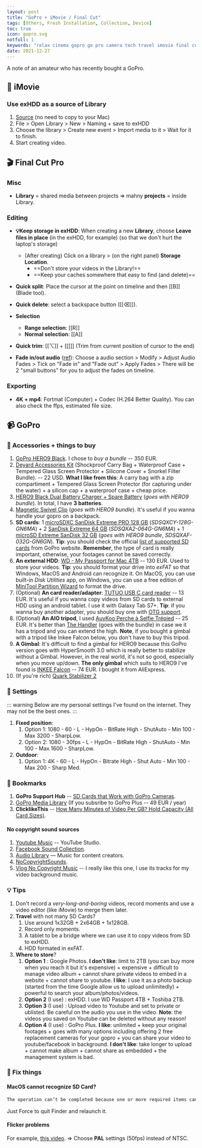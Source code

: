 ```yaml
---
layout: post
title: "GoPro + iMovie / Final Cut"
tags: [Others, Fresh Installation, Collection, Device]
toc: true
icon: gopro.svg
notfull: 1
keywords: "relax cinema gopro go pro camera tech travel imovie final cut meida movie editing tool youtube"
date: 2021-12-27
---
```


A note of an amateur who has recently bought a GoPro.



## 🍿 iMovie

### Use exHDD as a source of Library

1. [Source](https://www.youtube.com/watch?v=egHGgrkJe1c&t=240s) (no need to copy to your Mac)
2. File > Open Library > New > Naming + save to exHDD
3. Choose the library > Create new event > Import media to it > Wait for it to finish.
4. Start creating video.



## 🎬 Final Cut Pro

### Misc

- **Library** = shared media between projects => mahny **projects** = inside Library.

###  Editing

- **💡Keep storage in exHDD**:  When creating a new **Library**, choose **Leave files in place** (in the exHDD, for example) (so that we don't hurt the laptop's storage)
  - (After creating) Click on a library > (on the right panel) **Storage Location**.
    - ==Don't store your videos in the Library!==
    - ==Keep your caches somewhere that easy to find (and delete)==
- **Quick split**: Place the cursor at the point on timeline and then  [[B]] (Blade tool).
- **Quick delete**: select a backspace button ([[⌫]]).
- **Selection**
  - **Range selection**: [[R]]
  - **Normal selection**: [[A]]

- **Quick trim**: [[⌥]] + [[\[]] (Trim from current position of cursor to the end)
- **Fade in/out audio** ([ref](https://support.apple.com/guide/final-cut-pro/fade-audio-in-and-out-ver39580fed/mac)): Choose a audio section > Modify > Adjust Audio Fades > Tick on "Fade in" and "Fade out" > Apply Fades > There will be 2 "small buttons" for you to adjust the fades on timeline.

### Exporting

- **4K + mp4**: Fortmat (Computer) + Codec (H.264 Better Quality). You can also check the ffps, estimated file size.

## 📹 GoPro

###  🧰 Accessories + things to buy

1. [GoPro HERO9 Black](https://gopro.com/en/us/). I chose to *buy a bundle* -- 350 EUR.
2. [Deyard Accessories Kit](https://www.amazon.com/Deyard-Accessories-Shockproof-Waterproof-Protector/dp/B08DKW63K8) (Shockproof Carry Bag + Waterproof Case + Tempered Glass Screen Protector + Silicone Cover + Snorkel Filter Bundle). -- 22 USD. **What I like from this**: A carry bag with a zip compartiment + Tempered Glass Screen Protector (for capturing under the water) + a silicon cap + a waterproof case + cheap price.
3. [HERO9 Black Dual Battery Charger + Spare Battery](https://gopro.com/en/us/shop/mounts-accessories/hero9-black-dual-battery-charger-plus-spare-battery/ADDBD-001.html) (*goes with HERO9 bundle*). In total, I have **3 batteries**.
4. [Magnetic Swivel Clip](https://gopro.com/en/us/shop/mounts-accessories/magnetic-swivel-clip/ATCLP-001.html) (*goes with HERO9 bundle*). It's useful if you wanna handle your gopro on a backpack.
5. **SD cards**: 1 [microSDXC SanDisk Extreme PRO 128 GB](https://www.amazon.fr/gp/product/B07G3H5RBT) (*SDSQXCY-128G-GN6MA*) + 2 [SanDisk Extreme 64 GB](https://www.amazon.fr/gp/product/B07FCMBLV6) (*SDSQXA2-064G-GN6MA*) + 1 [microSD Extreme SanDisk 32 GB](https://www.amazon.fr/microSD-Extreme-SanDisk-Performance-graphiques/dp/B089M5KV4Y/) (*goes with HERO9 bundle*, *SDSQXAF-032G-GN6GN*). **Tip**: you should check the official [list of supported SD cards](https://community.gopro.com/t5/en/SD-Cards-that-Work-with-GoPro-Cameras/ta-p/394308) from GoPro website. **Remember**, the type of card is really important, otherwise, your footages cannot be saved correctly.
6. **An external HDD**: [WD - My Passport for Mac 4TB](https://www.amazon.fr/gp/product/B07VTNW4ZQ) -- 130 EUR. Used to store your videos. **Tip**: you should format your drive into *exFAT* so that Windows, MacOS and Android can recognize it. On MacOS, you can use built-in *Disk Utilities* app, on Windows, you can use a free edition of [MiniTool Partition Wizard](https://www.partitionwizard.com/) to format the drive.
7. (Optional) **An card reader/adapter**: [TUTUO USB C card reader](https://www.amazon.fr/gp/product/B01M35UYVA/) -- 13 EUR. It's useful if you wanna copy videos from SD cards to external HDD using an android tablet. I use it with Galaxy Tab S7+. **Tip**: if you wanna buy another adapter, you should buy one with [OTG support](https://en.wikipedia.org/wiki/USB_On-The-Go).
8. (Optional) **An AIO tripod**, I used [AuyKoo Perche à Selfie Trépied](https://www.amazon.fr/gp/product/B08PCRHCDL) -- 25 EUR. It's better than [The Handler](https://gopro.com/en/us/shop/mounts-accessories/the-handler/AFHGM-003.html) (goes with the bundle) in case we it has a tripod and you can extend the high. **Note**, if you bought a gimbal with a tripod like Inkee Falcon below, you don't have to buy this tripod.
9. **A Gimbal**: It's difficult to find a gimbal for HERO9 because this GoPro version goes with HyperSmooth 3.0 which is really better to stabilize without a Gimbal. However, in the real world, it's not so good, especially when you move up/down. **The only gimbal** which suits to HERO9 I've found is [INKEE Falcon](https://fr.aliexpress.com/item/1005002660579182.html) -- 74 EUR. I bought it from AliExpress.
10. (If you're rich) [Quark Stabilizer 2](https://noirmatter.com/products/quark-stabilizer)

### 🔧 Settings

::: warning
Below are my personal settings I've found on the internet. They may not be the best ones.
:::

1. **Fixed position**:
   1. Option 1: 1080 - 60 - L - HypOn - BitRate High - ShutAuto - Min 100 - Max 3200 - SharpLow.
   2. Option 2: 1080 - 30fps - L - HypOn - BitRate High - ShutAuto - Min 100 - Max 1600 - SharpLow.
2. **Outdoor**:
   1. Option 1: 4K - 60 - L - HypOn - Bitrate High - Shut Auto - Min 100 - Max 200 - Sharp Med.

### 🔖 Bookmarks

1. **GoPro Support Hub** -- [SD Cards that Work with GoPro Cameras](https://community.gopro.com/t5/en/SD-Cards-that-Work-with-GoPro-Cameras/ta-p/394308).
2. [GoPro Media Library](https://plus.gopro.com/media-library/) (If you subsribe to GoPro Plus -- 49 EUR / year)
3. **ClicklikeThis** -- [How Many Minutes of Video Per GB? Hold Capacity (All Card Sizes)](https://clicklikethis.com/how-many-videos-per-gb/).

#### No copyright sound sources

1. [Youtube Music](https://studio.youtube.com/channel/UC/music) -- YouTube Studio.
2. [Facebook Sound Collection](https://business.facebook.com/creatorstudio/).
3. [Audio Library](https://www.youtube.com/channel/UCht8qITGkBvXKsR1Byln-wA) — Music for content creators.
4. [NoCopyrightSounds](https://www.youtube.com/channel/UC_aEa8K-EOJ3D6gOs7HcyNg).
5. [Vlog No Copyright Music](https://www.youtube.com/channel/UCEickjZj99-JJIU8_IJ7J-Q) -- I really like this one, I use its tracks for my video background music.

### 💡 Tips

1. Don't record a *very-long-and-boring* videos, record moments and use a video editor (like iMovie) to merge them later.
2. **Travel** with not many SD Cards?
   1. Use around 1x32GB + 2x64GB + 1x128GB.
   2. Record only moments.
   3. A tablet to be a bridge where we can use it to copy videos from SD to exHDD.
   4. HDD formated in exFAT.
3. **Where to store**?
   1. **Option 1** : Google Photos. **I don't like**: limit to 2TB (you can buy more when you reach it but it's expensive) + expensive + difficult to manage video album + cannot share private videos to embed in a website + cannot share to youtube. **I like**: I use it as a photo backup (started from the time Google allow us to upload unlimitedly) + powerful to search your album/photos/videos.
   2. **Option 2** (I use) : exHDD. I use WD Passport 4TB + Toshiba 2TB.
   3. **Option 3** (I use) : Upload video to Youtube and set to private or ublisted. Be careful on the audio you use in the video. **Note**: the videos you saved on Youtube can be deleted without any reason!
   4. **Option 4** (I use) : GoPro Plus. **I like**: unlimited + keep your original footages + goes with many options including offering 2 free replacement cameras for your gopro + you can share your video to youtube/facebook in background. **I don't like**: take longer to upload + cannot make album + cannot share as embedded + the management system is bad.

### 🐞 Fix things

#### MacOS cannot recognize SD Card?

``` bash
The operation can’t be completed because one or more required items can’t be found.
```

Just Force to quit Finder and relaunch it.

#### Flicker problems

For example, [this video](https://www.youtube.com/watch?v=FIQKp4g9sAE). $\Rightarrow$ Choose **PAL** settings (50fps) instead of NTSC.